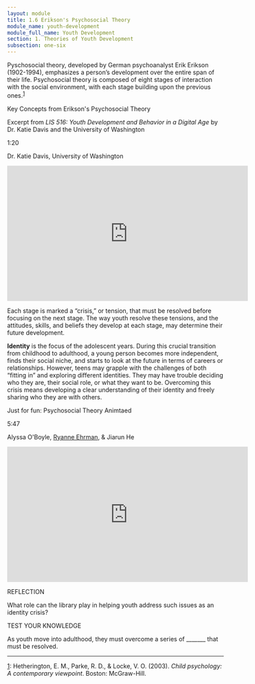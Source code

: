 ```yaml
---
layout: module
title: 1.6 Erikson's Psychosocial Theory
module_name: youth-development
module_full_name: Youth Development
section: 1. Theories of Youth Development
subsection: one-six
---
```


Pyschosocial theory, developed by German psychoanalyst Erik Erikson (1902-1994), emphasizes a person’s development over the entire span of their life. Psychosocial theory is composed of eight stages of interaction with the social environment, with each stage building upon the previous ones.<sup><a name="1" href="#fn1">1</a></sup>

<div class="explanatory">
  <p>Key Concepts from Erikson's Psychosocial Theory</p>
  <p>Excerpt from <i>LIS 516: Youth Development and Behavior in a Digital Age</i> by Dr. Katie Davis and the University of Washington</p>
<p class="videotime">1:20</p><p class="source">Dr. Katie Davis, University of Washington</p>

<div class="video">
<iframe width="560" height="315" src="https://www.youtube.com/embed/iWJni4bTiMc" frameborder="0" allow="autoplay; encrypted-media" allowfullscreen></iframe>
</div></div>

Each stage is marked a “crisis,” or tension, that must be resolved before focusing on the next stage. The way youth resolve these tensions, and the attitudes, skills, and beliefs they develop at each stage, may determine their future development.  

**Identity** is the focus of the adolescent years. During this crucial transition from childhood to adulthood, a young person becomes more independent, finds their social niche, and starts to look at the future in terms of careers or relationships. However, teens may grapple with the challenges of both “fitting in” and exploring different identities. They may have trouble deciding who they are, their social role, or what they want to be. Overcoming this crisis means developing a clear understanding of their identity and freely sharing who they are with others. 

<div class="explanatory">
  <p>Just for fun: Psychosocial Theory Animtaed</p>
<p class="videotime">5:47</p><p class="source">Alyssa O'Boyle, <a href="https://www.youtube.com/channel/UCpaHNJGTMPFtM-Rmd_RsfzA">Ryanne Ehrman</a>, & Jiarun He</p>

<div class="video">
<iframe width="560" height="315" src="https://www.youtube.com/embed/OhBbE8hSz1I" frameborder="0" allow="autoplay; encrypted-media" allowfullscreen></iframe>
</div></div>


    
<div class="reflection"> 

  <p><span class="box-title">REFLECTION</span></p> 

  <p>What role can the library play in helping youth address such issues as an identity crisis?</p>
</div>

<div class="reflection"> 

  <p><span class="box-title">TEST YOUR KNOWLEDGE</span></p> 

  <p>As youth move into adulthood, they must overcome a series of _______ that must be resolved. </p> 
</div>


<hr/>

<a name="fn1" href="#1">1</a>: Hetherington, E. M., Parke, R. D., & Locke, V. O. (2003). _Child psychology: A contemporary viewpoint_. Boston: McGraw-Hill.
